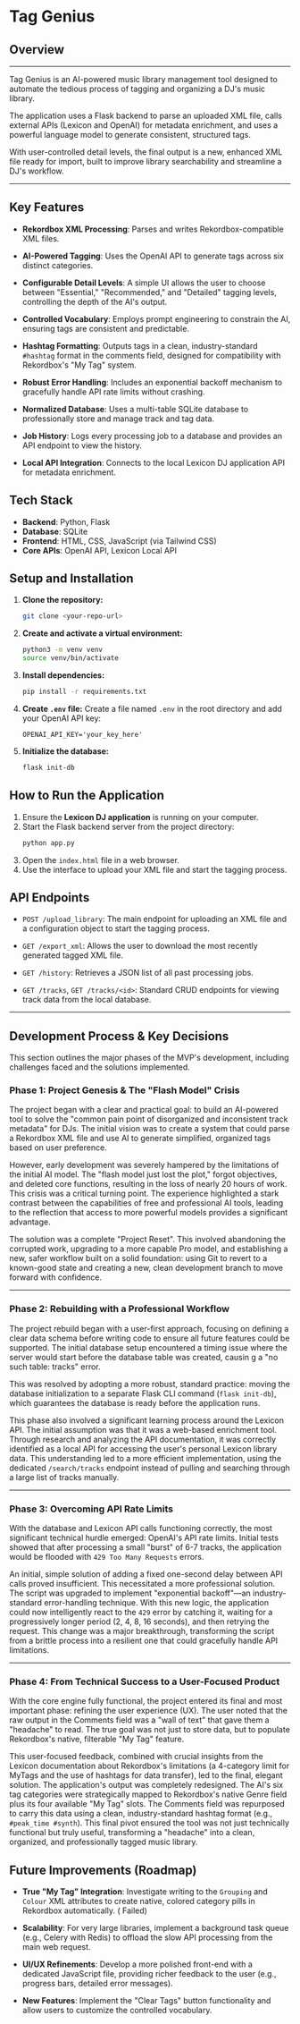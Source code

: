 # Tag Genius

## Overview


***

Tag Genius is an AI-powered music library management tool designed to automate the tedious process of tagging and organizing a DJ's music library. 

The application uses a Flask backend to parse an uploaded XML file, calls external APIs (Lexicon and OpenAI) for metadata enrichment, and uses a powerful language model to generate consistent, structured tags. 

With user-controlled detail levels, the final output is a new, enhanced XML file ready for import, built to improve library searchability and streamline a DJ's workflow.

***
## Key Features

* **Rekordbox XML Processing**: Parses and writes Rekordbox-compatible XML files.


* **AI-Powered Tagging**: Uses the OpenAI API to generate tags across six distinct categories.


* **Configurable Detail Levels**: A simple UI allows the user to choose between "Essential," "Recommended," and "Detailed" tagging levels, controlling the depth of the AI's output.


* **Controlled Vocabulary**: Employs prompt engineering to constrain the AI, ensuring tags are consistent and predictable.


* **Hashtag Formatting**: Outputs tags in a clean, industry-standard `#hashtag` format in the comments field, designed for compatibility with Rekordbox's "My Tag" system.


* **Robust Error Handling**: Includes an exponential backoff mechanism to gracefully handle API rate limits without crashing.


* **Normalized Database**: Uses a multi-table SQLite database to professionally store and manage track and tag data.


* **Job History**: Logs every processing job to a database and provides an API endpoint to view the history.


* **Local API Integration**: Connects to the local Lexicon DJ application API for metadata enrichment.

## Tech Stack

* **Backend**: Python, Flask
* **Database**: SQLite
* **Frontend**: HTML, CSS, JavaScript (via Tailwind CSS)
* **Core APIs**: OpenAI API, Lexicon Local API

## Setup and Installation

1.  **Clone the repository:**
    ```bash
    git clone <your-repo-url>
    ```
2.  **Create and activate a virtual environment:**
    ```bash
    python3 -m venv venv
    source venv/bin/activate
    ```
3.  **Install dependencies:**
    ```bash
    pip install -r requirements.txt
    ```
4.  **Create `.env` file:** Create a file named `.env` in the root directory and add your OpenAI API key:
    ```
    OPENAI_API_KEY='your_key_here'
    ```
5.  **Initialize the database:**
    ```bash
    flask init-db
    ```

## How to Run the Application

1.  Ensure the **Lexicon DJ application** is running on your computer.
2.  Start the Flask backend server from the project directory:
    ```bash
    python app.py
    ```
3.  Open the `index.html` file in a web browser.
4.  Use the interface to upload your XML file and start the tagging process.

## API Endpoints

* `POST /upload_library`: The main endpoint for uploading an XML file and a configuration object to start the tagging process.


* `GET /export_xml`: Allows the user to download the most recently generated tagged XML file.


* `GET /history`: Retrieves a JSON list of all past processing jobs.


* `GET /tracks`, `GET /tracks/<id>`: Standard CRUD endpoints for viewing track data from the local database.

---

## Development Process & Key Decisions

This section outlines the major phases of the MVP's development, including challenges faced and the solutions implemented.

### Phase 1: Project Genesis & The "Flash Model" Crisis

The project began with a clear and practical goal: to build an AI-powered tool to solve the "common pain point of disorganized and inconsistent track metadata" for DJs. The initial vision was to create a system that could parse a Rekordbox XML file and use AI to generate simplified, organized tags based on user preference.

However, early development was severely hampered by the limitations of the initial AI model. The "flash model just lost the plot," forgot objectives, and deleted core functions, resulting in the loss of nearly 20 hours of work. This crisis was a critical turning point. The experience highlighted a stark contrast between the capabilities of free and professional AI tools, leading to the reflection that access to more powerful models provides a significant advantage. 

The solution was a complete "Project Reset". This involved abandoning the corrupted work, upgrading to a more capable Pro model, and establishing a new, safer workflow built on a solid foundation: using Git to revert to a known-good state and creating a new, clean development branch to move forward with confidence.

---

### Phase 2: Rebuilding with a Professional Workflow

The project rebuild began with a user-first approach, focusing on defining a clear data schema before writing code to ensure all future features could be supported. The initial database setup encountered a timing issue where the server would start before the database table was created, causin g a "no such table: tracks" error. 

This was resolved by adopting a more robust, standard practice: moving the database initialization to a separate Flask CLI command (`flask init-db`), which guarantees the database is ready before the application runs.

This phase also involved a significant learning process around the Lexicon API. The initial assumption was that it was a web-based enrichment tool. Through research and analyzing the API documentation, it was correctly identified as a local API for accessing the user's personal Lexicon library data. This understanding led to a more efficient implementation, using the dedicated `/search/tracks` endpoint instead of pulling and searching through a large list of tracks manually.

---

### Phase 3: Overcoming API Rate Limits

With the database and Lexicon API calls functioning correctly, the most significant technical hurdle emerged: OpenAI's API rate limits. Initial tests showed that after processing a small "burst" of 6-7 tracks, the application would be flooded with `429 Too Many Requests` errors.

An initial, simple solution of adding a fixed one-second delay between API calls proved insufficient. This necessitated a more professional solution. The script was upgraded to implement "exponential backoff"—an industry-standard error-handling technique. With this new logic, the application could now intelligently react to the `429` error by catching it, waiting for a progressively longer period (2, 4, 8, 16 seconds), and then retrying the request. This change was a major breakthrough, transforming the script from a brittle process into a resilient one that could gracefully handle API limitations.
 
---

### Phase 4: From Technical Success to a User-Focused Product

With the core engine fully functional, the project entered its final and most important phase: refining the user experience (UX). The user noted that the raw output in the Comments field was a "wall of text" that gave them a "headache" to read. The true goal was not just to store data, but to populate Rekordbox's native, filterable "My Tag" feature.

This user-focused feedback, combined with crucial insights from the Lexicon documentation about Rekordbox's limitations (a 4-category limit for MyTags and the use of hashtags for data transfer), led to the final, elegant solution. The application's output was completely redesigned. The AI's six tag categories were strategically mapped to Rekordbox's native Genre field plus its four available "My Tag" slots. The Comments field was repurposed to carry this data using a clean, industry-standard hashtag format (e.g., `#peak_time #synth`). This final pivot ensured the tool was not just technically functional but truly useful, transforming a "headache" into a clean, organized, and professionally tagged music library.

## Future Improvements (Roadmap)

* **True "My Tag" Integration**: Investigate writing to the `Grouping` and `Colour` XML attributes to create native, colored category pills in Rekordbox automatically. ( Failed)


* **Scalability**: For very large libraries, implement a background task queue (e.g., Celery with Redis) to offload the slow API processing from the main web request.


* **UI/UX Refinements**: Develop a more polished front-end with a dedicated JavaScript file, providing richer feedback to the user (e.g., progress bars, detailed error messages).


* **New Features**: Implement the "Clear Tags" button functionality and allow users to customize the controlled vocabulary.